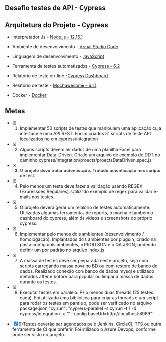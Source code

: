 ## Desafio testes de API - Cypress

## Arquitetura do Projeto - Cypress

- Interpretador Js - [Node.js - 12.16.1](https://nodejs.org/en/)

- Ambiente de desenvolvimento - [Visual Studio Code](https://code.visualstudio.com)

- Linguagem de desenvolvimento - [JavaScript](https://www.javascript.com)

- Ferramenta de testes automatizados - [Cypress - 6.2](http://cypress.io)

- Relatório de teste on-line -[Cypress Dashboard](https://dashboard.cypress.io/)

- Relatório de teste - [Mochawesome - 6.1.1](https://www.npmjs.com/package/mochawesome)

- Docker - [Docker](https://www.docker.com/get-started)

## Metas

- [x]	1) Implementar 50 scripts de testes que manipulem uma aplicação cuja interface é uma API REST. 
			Foram criados 51 scripts de teste API localizados no em cypress/integration

- [x]	2) Alguns scripts devem ler dados de uma planilha Excel para implementar Data-Driven.
			Criado um arquivo de exemplo de DDT no caminho cypress/integration/proects/proectsDataDriven.spec.js

- [x]	3) O projeto deve tratar autenticação.
			Tratado autenticação nos scripts de test.

- [x]	4) Pelo menos um teste deve fazer a validação usando REGEX (Expressões Regulares).
			Utilizado exemplo de regex para validar e-mails nos testes.

- [x]	5) O projeto deverá gerar um relatório de testes automaticamente.
			Utilizadas algumas ferramentas de reports, o mocha e também o dashboard do cypress, além de vídeos e screenshots do próprio cypress.

- [x]	6) Implementar pelo menos dois ambientes (desenvolvimento / homologação).
			Implantados dois ambientes por pluguin, criado na pasta config dois ambientes, o PROD.SON e o QA.JSON, podendo definir um por padrão no arquivo index.js

- [x]	7) A massa de testes deve ser preparada neste projeto, seja com scripts carregando massa nova no BD ou com restore de banco de dados.
			Realizado conexão com banco de dados mysql e utilizado métodos after e bofore para popular ou limpar a massa de dados durante os testes.

- [x]	8) Executar testes em paralelo. Pelo menos duas threads (25 testes cada).
			Foi utilizado uma biblioteca para criar as threads e um script para rodar os testes em paralelo, pode ser verificado no arquivo package.json
			"cy:run": "cypress-parallel -s cy:run -t 1 -d cypress/integration -a '\"--config baseUrl=http://localhost:8989\"'

- [x]	9)Testes deverão ser agendados pelo Jenkins, CircleCI, TFS ou outra ferramenta de CI que preferir.
			Foi utilizado o Azure Devops, conforme pode ser visto no projeto.
